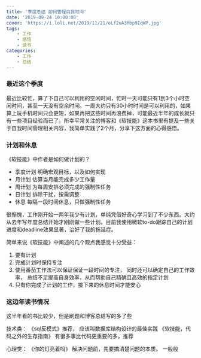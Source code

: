 ```yaml
---
title: '季度总结 如何管理自我时间'
date: '2019-09-24 10:00:00'
cover: 'https://i.loli.net/2019/11/21/oLf2uA3Mbp9IqWP.jpg'
tags:
    - 工作
    - 感悟
    - 读书
categories:
    - 工作
    - 总结
---
```


### 最近这个季度

最近比较忙，算了下自己可以利用的空闲时间，忙时一天可能只有1到3个小时空闲时间，甚至一天没有空余时间。一周大约只有30小时时间是可以利用的，如果算上玩手机时间只会更短，如果再把这些时间再浪费掉，可能最近半年的成长就只有一些项目经验而已了。所幸平常关注的博客和《软技能》这本书里有提及一些关于自我时间管理相关内容，我简单实践了2个月，分享下这方面的心得感悟。

### 计划和休息

《软技能》中作者是如何做计划的？
- 季度计划 明确宏观目标，以及如何实现
- 月计划 估算当月能完成多少工作量
- 周计划 为每周安排必须完成的强制性任务
- 日计划 排除干扰，按需调整
- 休息 每隔一段时间休息，只做强制性任务

很惭愧，工作刚开始一两年我少有计划，单纯凭借好奇心学习到了不少东西。大约从去年写年度总结开始才刚刚做一些计划。目前我使用微软to-do跟踪自己的计划进度和deadline效果显著，治好了我的拖延症。

简单来说《软技能》中阐述的几个观点我感觉十分受益：
1. 要有计划
2. 完成计划时保持专注
3. 使用番茄工作法可以保证保证一段时间的专注， 同时还可以确定自己的工作效率， 总结不足提高自身效率，从而帮助自己精确且高效的指定计划
4. 只有你完成了计划的工作，接下来的休息时间才能安心

### 这边年读书情况
这半年看的书比较少，但是刷题和博客总结写的多了些

技术类：
《sql反模式》推荐， 应该叫数据库结构设计的最佳实践
《软技能，代码之外的生存指南》 有很多事比代码更重要的多，推荐

心理类：
《你的灯亮着吗》 解决问题前，先要搞清楚问题的本质。 一般般
